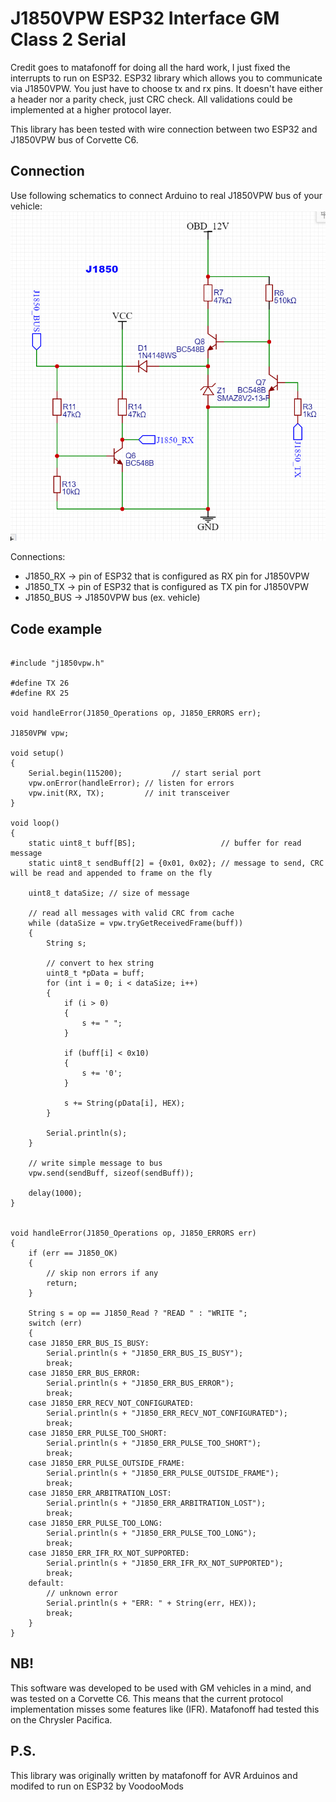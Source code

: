 # J1850VPW ESP32 Interface GM Class 2 Serial
Credit goes to matafonoff for doing all the hard work, I just fixed the interrupts to run on ESP32.
ESP32 library which allows you to communicate via J1850VPW.
You just have to choose tx and rx pins.
It doesn't have either a header nor a parity check, just CRC check. 
All validations could be implemented at a higher protocol layer.

This library has been tested with wire connection between two ESP32 and J1850VPW bus of Corvette C6. 

## Connection
Use following schematics to connect Arduino to real J1850VPW bus of your vehicle:
![schematics](img/schematics.jpg)

Connections:
* J1850_RX -> pin of ESP32 that is configured as RX pin for J1850VPW
* J1850_TX -> pin of ESP32 that is configured as TX pin for J1850VPW
* J1850_BUS -> J1850VPW bus (ex. vehicle)

## Code example
~~~~

#include "j1850vpw.h"

#define TX 26
#define RX 25

void handleError(J1850_Operations op, J1850_ERRORS err);

J1850VPW vpw;

void setup()
{
    Serial.begin(115200);           // start serial port
    vpw.onError(handleError); // listen for errors
    vpw.init(RX, TX);         // init transceiver
}

void loop()
{
    static uint8_t buff[BS];                   // buffer for read message
    static uint8_t sendBuff[2] = {0x01, 0x02}; // message to send, CRC will be read and appended to frame on the fly

    uint8_t dataSize; // size of message

    // read all messages with valid CRC from cache
    while (dataSize = vpw.tryGetReceivedFrame(buff))
    {
        String s;

        // convert to hex string
        uint8_t *pData = buff;
        for (int i = 0; i < dataSize; i++)
        {
            if (i > 0)
            {
                s += " ";
            }

            if (buff[i] < 0x10)
            {
                s += '0';
            }

            s += String(pData[i], HEX);
        }

        Serial.println(s);
    }

    // write simple message to bus
    vpw.send(sendBuff, sizeof(sendBuff));

    delay(1000);
}


void handleError(J1850_Operations op, J1850_ERRORS err)
{
    if (err == J1850_OK)
    {
        // skip non errors if any
        return;
    }

    String s = op == J1850_Read ? "READ " : "WRITE ";
    switch (err)
    {
    case J1850_ERR_BUS_IS_BUSY:
        Serial.println(s + "J1850_ERR_BUS_IS_BUSY");
        break;
    case J1850_ERR_BUS_ERROR:
        Serial.println(s + "J1850_ERR_BUS_ERROR");
        break;
    case J1850_ERR_RECV_NOT_CONFIGURATED:
        Serial.println(s + "J1850_ERR_RECV_NOT_CONFIGURATED");
        break;
    case J1850_ERR_PULSE_TOO_SHORT:
        Serial.println(s + "J1850_ERR_PULSE_TOO_SHORT");
        break;
    case J1850_ERR_PULSE_OUTSIDE_FRAME:
        Serial.println(s + "J1850_ERR_PULSE_OUTSIDE_FRAME");
        break;
    case J1850_ERR_ARBITRATION_LOST:
        Serial.println(s + "J1850_ERR_ARBITRATION_LOST");
        break;
    case J1850_ERR_PULSE_TOO_LONG:
        Serial.println(s + "J1850_ERR_PULSE_TOO_LONG");
        break;
    case J1850_ERR_IFR_RX_NOT_SUPPORTED:
        Serial.println(s + "J1850_ERR_IFR_RX_NOT_SUPPORTED");
        break;
    default:
        // unknown error
        Serial.println(s + "ERR: " + String(err, HEX));
        break;
    }
}
~~~~

## NB!
This software was developed to be used with GM vehicles in a mind, and was tested on a Corvette C6. 
This means that the current protocol implementation misses some features like (IFR).
Matafonoff had tested this on the Chrysler Pacifica.

## P.S.
This library was originally written by matafonoff for AVR Arduinos and modifed to run on ESP32 by VoodooMods
